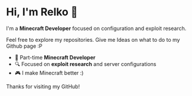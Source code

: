 # Hi, I'm Relko 👋

I'm a **Minecraft Developer** focused on configuration and exploit research.

Feel free to explore my repositories.
Give me Ideas on what to do to my Github page :P

- 🔧 Part-time **Minecraft Developer**
- 🔍 Focused on **exploit research** and server configurations
- 🎮 I make Minecraft better :)

Thanks for visiting my GitHub!

